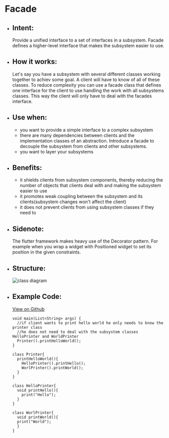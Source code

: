 # Facade

- ## Intent:
  Provide a unified interface to a set of interfaces in a subsystem. Facade defines a higher-level interface that makes the subsystem easier to use.

- ## How it works:
  Let's say you have a subsystem with several different classes working together to achiev some goal. A client will have to know of all of these classes. To reduce complexity you can use a facade class that defines one interface for the client to use handling the work with all subsystems classes. This way the client will only have to deal with the facades interface. 

- ## Use when:
  - you want to provide a simple interface to a complex subsystem
  - there are many dependencies between clients and the implementation classes of an abstraction. Introduce a facade to decouple the subsystem from clients and other subsystems.
  - you want to layer your subsystems

- ## Benefits:
  - it shields clients from subsystem components, thereby reducing the number of objects that clients deal with and making the subsystem easier to use
  - it promotes weak coupling between the subsystem and its clients(subsystem changes won't affect the client)
  - it does not prevent clients from using subsystem classes if they need to

- ## Sidenote:
  The flutter framework makes heavy use of the Decorator pattern. For example when you wrap a widget with Positioned widget to set its position in the given constraints.

- ## Structure:
  ![class diagram](https://mertarauh.com/wp-content/uploads/2016/05/Facade.gif)

- ## Example Code:
  [View on Github](https://github.com/TheUltimateOptimist/Design-Patterns/blob/master/Facade/facade_example.dart)

      void main(List<String> args) {
        //if client wants to print hello world he only needs to know the printer class
        //he does not need to deal with the subsystem classes HelloPrinter and WorldPrinter
        Printer().printHelloWorld();
      }

      class Printer{
        printHelloWorld(){
          HelloPrinter().printHello();
          WorlPrinter().printWorld();
        }
      }

      class HelloPrinter{
        void printHello(){
          print("Hello");
        }
      }

      class WorlPrinter{
        void printWorld(){
        print("World");
        }
      }